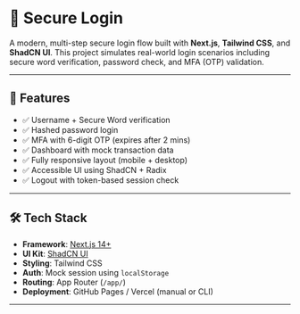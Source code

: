# 🔐 Secure Login

A modern, multi-step secure login flow built with **Next.js**, **Tailwind CSS**, and **ShadCN UI**. This project simulates real-world login scenarios including secure word verification, password check, and MFA (OTP) validation.

---

## 🚀 Features

- ✅ Username + Secure Word verification
- ✅ Hashed password login
- ✅ MFA with 6-digit OTP (expires after 2 mins)
- ✅ Dashboard with mock transaction data
- ✅ Fully responsive layout (mobile + desktop)
- ✅ Accessible UI using ShadCN + Radix
- ✅ Logout with token-based session check

---

## 🛠️ Tech Stack

- **Framework**: [Next.js 14+](https://nextjs.org/)
- **UI Kit**: [ShadCN UI](https://ui.shadcn.com)
- **Styling**: Tailwind CSS
- **Auth**: Mock session using `localStorage`
- **Routing**: App Router (`/app/`)
- **Deployment**: GitHub Pages / Vercel (manual or CLI)

---
